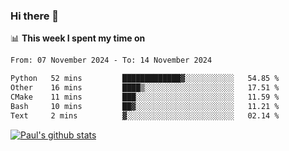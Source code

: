 ### Hi there 👋

📊 **This week I spent my time on**
<!--START_SECTION:waka-->

```txt
From: 07 November 2024 - To: 14 November 2024

Python   52 mins         █████████████▓░░░░░░░░░░░   54.85 %
Other    16 mins         ████▒░░░░░░░░░░░░░░░░░░░░   17.51 %
CMake    11 mins         ███░░░░░░░░░░░░░░░░░░░░░░   11.59 %
Bash     10 mins         ██▓░░░░░░░░░░░░░░░░░░░░░░   11.21 %
Text     2 mins          ▓░░░░░░░░░░░░░░░░░░░░░░░░   02.14 %
```

<!--END_SECTION:waka-->


[![Paul's github stats](https://github-readme-stats.vercel.app/api?username=mickeyouyou&theme=dracula&show_icons=true)](https://github.com/anuraghazra/github-readme-stats)

